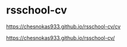 # rsschool-cv
https://chesnokas933.github.io/rsschool-cv/cv


https://chesnokas933.github.io/rsschool-cv/